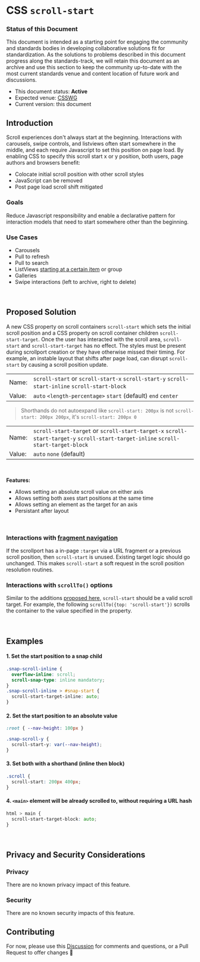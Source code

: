 # CSS `scroll-start`

### Status of this Document
This document is intended as a starting point for engaging the community and standards bodies in developing collaborative solutions fit for standardization. As the solutions to
problems described in this document progress along the standards-track, we will retain this document as an archive and use this section to keep the community up-to-date with the
most current standards venue and content location of future work and discussions.
* This document status: **Active**
* Expected venue: [CSSWG](https://drafts.csswg.org/)
* Current version: this document

## Introduction

Scroll experiences don't always start at the beginning. Interactions with carousels, swipe controls, and listviews often start somewhere in the middle, and each require Javascript to set this position on page load. By enabling CSS to specify this scroll start x or y position, both users, page authors and browsers benefit:
- Colocate initial scroll position with other scroll styles
- JavaScript can be removed
- Post page load scroll shift mitigated

### Goals
Reduce Javascript responsibility and enable a declarative pattern for interaction models that need to start somewhere other than the beginning.

### Use Cases
- Carousels
- Pull to refresh
- Pull to search
- ListViews [starting at a certain item](https://codepen.io/FelipePS/pen/mdqbqaE) or group
- Galleries
- Swipe interactions (left to archive, right to delete)

<br>

## Proposed Solution
A new CSS property on scroll containers `scroll-start` which sets the initial scroll position and a CSS property on scroll container children `scroll-start-target`. Once the user has interacted with the scroll area, `scroll-start` and `scroll-start-target` has no effect. The styles must be present during scrollport creation or they have otherwise missed their timing. For example, an instable layout that shifts after page load, can disrupt `scroll-start` by causing a scroll position update. 

|   |   |
|:----------|:-------------| 
| Name: | `scroll-start` or `scroll-start-x` `scroll-start-y` `scroll-start-inline` `scroll-start-block` |  
| Value: | `auto` `<length-percentage>` `start` (default) `end` `center` |  

> Shorthands do not autoexpand like `scroll-start: 200px` is not `scroll-start: 200px 200px`, it's `scroll-start: 200px 0`

|   |   |
|:----------|:-------------| 
| Name: | `scroll-start-target` or `scroll-start-target-x` `scroll-start-target-y` `scroll-start-target-inline` `scroll-start-target-block` |  
| Value: | `auto` `none` (default) |  

<br>

**Features:**
- Allows setting an absolute scroll value on either axis
- Allows setting both axes start positions at the same time
- Allows setting an element as the target for an axis
- Persistant after layout

<br>

### Interactions with [fragment navigation](https://html.spec.whatwg.org/multipage/browsing-the-web.html#scroll-to-fragid)
If the scrollport has a in-page `:target` via a URL fragment or a previous scroll position, then `scroll-start` is unused. Existing target logic should go unchanged. This makes `scroll-start` a soft request in the scroll position resolution routines. 

### Interactions with `scrollTo()` options
Similar to the additions [proposed here](https://github.com/argyleink/ScrollSnapExplainers/tree/main/js-scrollToOptions_Snap-Additions), `scroll-start` should be a valid scroll target. For example, the following `scrollTo({top: 'scroll-start'})` scrolls the container to the value specified in the property.

<br>

## Examples
#### 1. Set the start position to a snap child
```css
.snap-scroll-inline {
  overflow-inline: scroll;
  scroll-snap-type: inline mandatory;
}
.snap-scroll-inline > #snap-start {
  scroll-start-target-inline: auto;
}
```

#### 2. Set the start position to an absolute value
```css
:root { --nav-height: 100px }

.snap-scroll-y {
  scroll-start-y: var(--nav-height);
}
```

#### 3. Set both with a shorthand (inline then block)
```css
.scroll {
  scroll-start: 200px 400px;
}
```

#### 4. `<main>` element will be already scrolled to, without requiring a URL hash

```css
html > main {
  scroll-start-target-block: auto;
}
```

<br>

## Privacy and Security Considerations

### Privacy

There are no known privacy impact of this feature.

### Security

There are no known security impacts of this feature.

## Contributing
For now, please use this [Discussion](https://github.com/argyleink/ScrollSnapExplainers/discussions/4) for comments and questions, or a Pull Request to offer changes 🙏
